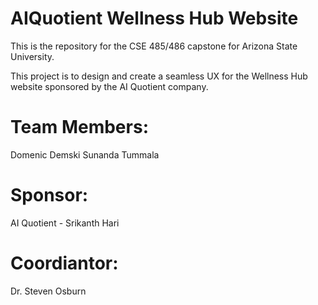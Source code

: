 # AIQuotient Wellness Hub Website

This is the repository for the CSE 485/486 capstone for Arizona State University.

This project is to design and create a seamless UX for the Wellness Hub website sponsored by
the AI Quotient company.

# Team Members:
Domenic Demski
Sunanda Tummala

# Sponsor:
AI Quotient - Srikanth Hari

# Coordiantor:
Dr. Steven Osburn
